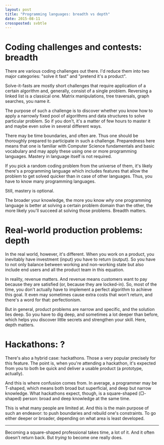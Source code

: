 ```yaml
---
layout: post
title: "Programming languages: breadth vs depth"
date: 2015-08-11
crossposted: svbtle
---
```


# Coding challenges and contests: breadth
There are various coding challenges out there. I'd reduce them into two major categories: "solve it fast" and "pretend it's a product".

Solve-it-fasts are mostly short challenges that require application of a certain algorithm and, generally, consist of a single problem. Reversing a linked list is a classical one. Matrix manipulations, tree traversals, graph searches, you name it.

The purpose of such a challenge is to discover whether you know how to apply a narrowly fixed pool of algorithms and data structures to solve particular problem. So if you don't, it's a matter of few hours to master it and maybe even solve in several different ways.

There may be time boundaries, and often are. Thus one should be thoroughly prepared to participate in such a challenge. Preparedness here means that one is familiar with Computer Science fundamentals and basic vocabulary and may apply these using one or more programming languages. Mastery in language itself is not required.

If you pick a random coding problem from the universe of them, it's likely there's a programming language which includes features that allow the problem to get solved quicker than in case of other languages. Thus, you have to know many programming languages.

Still, mastery is optional.

The broader your knowledge, the more you know *why* one programming language is better at solving a certain problem domain than the other, the more likely you'll succeed at solving those problems. Breadth matters.

# Real-world production problems: depth
In the real world, however, it's different. When you work on a product, you inevitably have investment (input) you have to return (output). So you have to not only balance between working and non-working state but also include end users and all the product team in this equation.

In reality, revenue matters. And revenue means customers want to pay because they are satisfied (or, because they are locked-in). So, most of the time, you don't actually have to implement a perfect algorithm to achieve this goal. It even may sometimes cause extra costs that won't return, and there's a word for that: perfectionism.

But in general, product problems are narrow and specific, and the solution lies deep. So you have to dig deep, and sometimes a lot deeper than before, which helps you discover little secrets and strengthen your skill. Here, depth matters.

# Hackathons: ?
There's also a hybrid case: hackathons. Those a very popular precisely for this feature. The point is, when you're attending a hackathon, it's expected from you to both be quick and deliver a usable product (a prototype, actually).

And this is where confusion comes from. In average, a programmer may be T-shaped, which means both broad but superficial, and deep but narrow knowledge. What hackathons expect, though, is a square-shaped (▢-shaped) person: broad and deep knowledge at the same time.

This is what many people are limited at. And this is the main purpose of such an endeavor: to push boundaries and rebuild one's constraints. To go either deeper or broader, depending on what area is least developed.

----

Becoming a square-shaped professional takes time, a lot of it. And it often doesn't return back. But *trying* to become one really does.